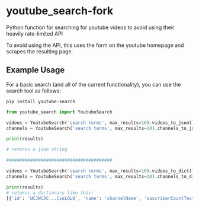 # youtube_search-fork

Python function for searching for youtube videos to avoid using their heavily rate-limited API

To avoid using the API, this uses the form on the youtube homepage and scrapes the resulting page.

## Example Usage
For a basic search (and all of the current functionality), you can use the search tool as follows:

```pip install youtube-search```

```python
from youtube_search import YoutubeSearch

videos = YoutubeSearch('search terms', max_results=10).videos_to_json()
channels = YoutubeSearch('search terms', max_results=10).channels_to_json()

print(results)

# returns a json string

########################################

videos = YoutubeSearch('search terms', max_results=10).videos_to_dict()
channels = YoutubeSearch('search terms', max_results=10).channels_to_dict()

print(results)
# returns a dictionary like this:
[{'id': 'UCJWCJC...CieLOLQ', 'name': 'channelName', 'suscriberCountText': '200.000', 'thumbnails': ['URL1', 'URL2'], 'url_suffix': '/user/channelName'}]

```
